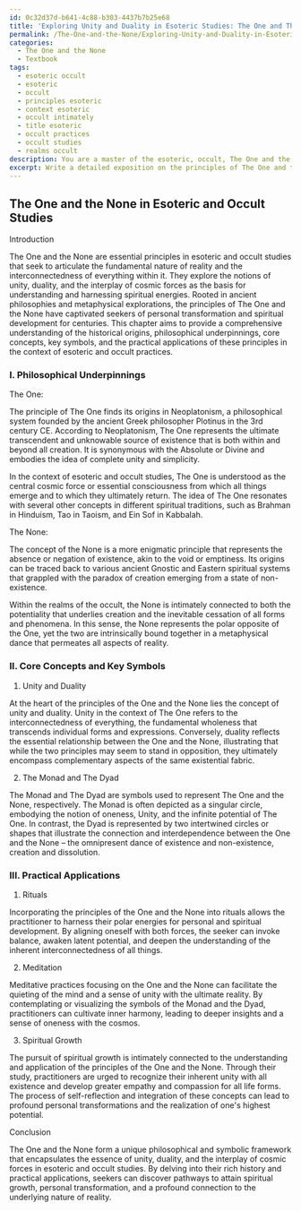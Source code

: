 ```yaml
---
id: 0c32d37d-b641-4c88-b303-4437b7b25e68
title: 'Exploring Unity and Duality in Esoteric Studies: The One and The None'
permalink: /The-One-and-the-None/Exploring-Unity-and-Duality-in-Esoteric-Studies-The-One-and-The-None/
categories:
  - The One and the None
  - Textbook
tags:
  - esoteric occult
  - esoteric
  - occult
  - principles esoteric
  - context esoteric
  - occult intimately
  - title esoteric
  - occult practices
  - occult studies
  - realms occult
description: You are a master of the esoteric, occult, The One and the None and education, you have written many textbooks on the subject in ways that provide students with rich and deep understanding of the subject. You are being asked to write textbook-like sections on a topic and you do it with full context, explainability, and reliability in accuracy to the true facts of the topic at hand, in a textbook style that a student would easily be able to learn from, in a rich, engaging, and contextual way. Always include relevant context (such as formulas and history), related concepts, and in a way that someone can gain deep insights from.
excerpt: Write a detailed exposition on the principles of The One and the None in the context of occult and esoteric studies. Explain the philosophical underpinnings, core concepts, and key symbols associated with these principles. Provide insights on the practical application of said principles for occult practitioners, highlighting their usage and significance in rituals, meditations, and the pursuit of spiritual growth.
---
```


## The One and the None in Esoteric and Occult Studies

Introduction

The One and the None are essential principles in esoteric and occult studies that seek to articulate the fundamental nature of reality and the interconnectedness of everything within it. They explore the notions of unity, duality, and the interplay of cosmic forces as the basis for understanding and harnessing spiritual energies. Rooted in ancient philosophies and metaphysical explorations, the principles of The One and the None have captivated seekers of personal transformation and spiritual development for centuries. This chapter aims to provide a comprehensive understanding of the historical origins, philosophical underpinnings, core concepts, key symbols, and the practical applications of these principles in the context of esoteric and occult practices.

### I. Philosophical Underpinnings

The One:

The principle of The One finds its origins in Neoplatonism, a philosophical system founded by the ancient Greek philosopher Plotinus in the 3rd century CE. According to Neoplatonism, The One represents the ultimate transcendent and unknowable source of existence that is both within and beyond all creation. It is synonymous with the Absolute or Divine and embodies the idea of complete unity and simplicity.

In the context of esoteric and occult studies, The One is understood as the central cosmic force or essential consciousness from which all things emerge and to which they ultimately return. The idea of The One resonates with several other concepts in different spiritual traditions, such as Brahman in Hinduism, Tao in Taoism, and Ein Sof in Kabbalah.

The None:

The concept of the None is a more enigmatic principle that represents the absence or negation of existence, akin to the void or emptiness. Its origins can be traced back to various ancient Gnostic and Eastern spiritual systems that grappled with the paradox of creation emerging from a state of non-existence.

Within the realms of the occult, the None is intimately connected to both the potentiality that underlies creation and the inevitable cessation of all forms and phenomena. In this sense, the None represents the polar opposite of the One, yet the two are intrinsically bound together in a metaphysical dance that permeates all aspects of reality.

### II. Core Concepts and Key Symbols

1. Unity and Duality

At the heart of the principles of the One and the None lies the concept of unity and duality. Unity in the context of The One refers to the interconnectedness of everything, the fundamental wholeness that transcends individual forms and expressions. Conversely, duality reflects the essential relationship between the One and the None, illustrating that while the two principles may seem to stand in opposition, they ultimately encompass complementary aspects of the same existential fabric.

2. The Monad and The Dyad

The Monad and The Dyad are symbols used to represent The One and the None, respectively. The Monad is often depicted as a singular circle, embodying the notion of oneness, Unity, and the infinite potential of The One. In contrast, the Dyad is represented by two intertwined circles or shapes that illustrate the connection and interdependence between the One and the None – the omnipresent dance of existence and non-existence, creation and dissolution.

### III. Practical Applications

1. Rituals

Incorporating the principles of the One and the None into rituals allows the practitioner to harness their polar energies for personal and spiritual development. By aligning oneself with both forces, the seeker can invoke balance, awaken latent potential, and deepen the understanding of the inherent interconnectedness of all things.

2. Meditation

Meditative practices focusing on the One and the None can facilitate the quieting of the mind and a sense of unity with the ultimate reality. By contemplating or visualizing the symbols of the Monad and the Dyad, practitioners can cultivate inner harmony, leading to deeper insights and a sense of oneness with the cosmos.

3. Spiritual Growth

The pursuit of spiritual growth is intimately connected to the understanding and application of the principles of the One and the None. Through their study, practitioners are urged to recognize their inherent unity with all existence and develop greater empathy and compassion for all life forms. The process of self-reflection and integration of these concepts can lead to profound personal transformations and the realization of one's highest potential.

Conclusion

The One and the None form a unique philosophical and symbolic framework that encapsulates the essence of unity, duality, and the interplay of cosmic forces in esoteric and occult studies. By delving into their rich history and practical applications, seekers can discover pathways to attain spiritual growth, personal transformation, and a profound connection to the underlying nature of reality.
